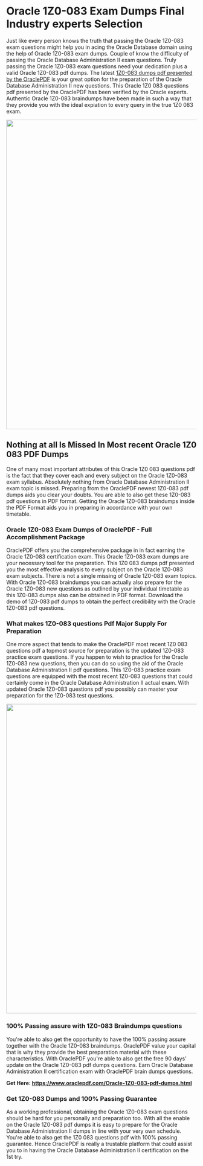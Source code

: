 <h1>Oracle 1Z0-083 Exam Dumps Final Industry experts Selection</h1>
<p>Just like every person knows the truth that passing the Oracle 1Z0-083 exam questions might help you in acing the&nbsp;Oracle Database&nbsp;domain using the help of Oracle 1Z0-083 exam dumps. Couple of know the difficulty of passing the Oracle Database Administration II exam questions. Truly passing the Oracle 1Z0-083 exam questions need your dedication plus a valid Oracle 1Z0-083 pdf dumps. The latest&nbsp;<a href="https://www.oraclepdf.com/Oracle-1Z0-083-pdf-dumps.html">1Z0-083 dumps pdf presented by the OraclePDF</a>&nbsp;is your great option for the preparation of the Oracle Database Administration II new questions. This Oracle 1Z0 083 questions pdf presented by the OraclePDF has been verified by the Oracle experts. Authentic Oracle 1Z0-083 braindumps have been made in such a way that they provide you with the ideal expiation to every query in the true 1Z0 083 exam.</p>
<p><a href="https://www.oraclepdf.com/Oracle-1Z0-083-pdf-dumps.html"><img src="https://i.ibb.co/mJY6Knz/1.png" width="820" /></a></p>
<h2>Nothing at all Is Missed In Most recent Oracle 1Z0 083 PDF Dumps</h2>
<p>One of many most important attributes of this Oracle 1Z0 083 questions pdf is the fact that they cover each and every subject on the Oracle 1Z0-083 exam syllabus. Absolutely nothing from Oracle Database Administration II exam topic is missed. Preparing from the OraclePDF newest 1Z0-083 pdf dumps aids you clear your doubts. You are able to also get these 1Z0-083 pdf questions in PDF format. Getting the Oracle 1Z0-083 braindumps inside the PDF Format aids you in preparing in accordance with your own timetable.</p>
<h3>Oracle 1Z0-083 Exam Dumps of OraclePDF - Full Accomplishment Package</h3>
<p>OraclePDF offers you the comprehensive package in in fact earning the Oracle 1Z0-083 certification exam. This Oracle 1Z0-083 exam dumps are your necessary tool for the preparation. This 1Z0 083 dumps pdf presented you the most effective analysis to every subject on the Oracle 1Z0-083 exam subjects. There is not a single missing of Oracle 1Z0-083 exam topics. With Oracle 1Z0-083 braindumps you can actually also prepare for the Oracle 1Z0-083 new questions as outlined by your individual timetable as this 1Z0-083 dumps also can be obtained in PDF format. Download the demo of 1Z0-083 pdf dumps to obtain the perfect credibility with the Oracle 1Z0-083 pdf questions.</p>
<h3>What makes 1Z0-083 questions Pdf Major Supply For Preparation</h3>
<p>One more aspect that tends to make the OraclePDF most recent 1Z0 083 questions pdf a topmost source for preparation is the updated 1Z0-083 practice exam questions. If you happen to wish to practice for the Oracle 1Z0-083 new questions, then you can do so using the aid of the Oracle Database Administration II pdf questions. This 1Z0-083 practice exam questions are equipped with the most recent 1Z0-083 questions that could certainly come in the Oracle Database Administration II actual exam. With updated Oracle 1Z0-083 questions pdf you possibly can master your preparation for the 1Z0-083 test questions.</p>
<p><img src="https://i.ibb.co/TWQ7T6D/2.png" width="820" /></p>
<h3>100% Passing assure with 1Z0-083 Braindumps questions</h3>
<p>You're able to also get the opportunity to have the 100% passing assure together with the Oracle 1Z0-083 braindumps. OraclePDF value your capital that is why they provide the best preparation material with these characteristics. With OraclePDF you're able to also get the free 90 days&rsquo; update on the Oracle 1Z0-083 pdf dumps questions. Earn Oracle Database Administration II certification exam with&nbsp;OraclePDF&nbsp;brain dumps questions.</p>
<p><strong>Get Here: <a href="https://www.oraclepdf.com/Oracle-1Z0-083-pdf-dumps.html">https://www.oraclepdf.com/Oracle-1Z0-083-pdf-dumps.html</a></strong></p>
<h3>Get 1Z0-083&nbsp;Dumps&nbsp;and 100% Passing Guarantee</h3>
<p>As a working professional, obtaining the Oracle 1Z0-083 exam questions should be hard for you personally and preparation too. With all the enable on the Oracle 1Z0-083 pdf dumps it is easy to prepare for the Oracle Database Administration II dumps in line with your very own schedule. You're able to also get the 1Z0 083 questions pdf with 100% passing guarantee. Hence OraclePDF is really a trustable platform that could assist you to in having the Oracle Database Administration II certification on the 1st try.</p>

